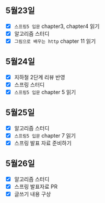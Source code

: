 ## 5월23일

- [x] `스프링5 입문` chapter3, chapter4 읽기
- [x] 알고리즘 스터디
- [x] `그림으로 배우는 http` chapter 11 읽기

## 5월24일

- [x] 지하철 2단계 리뷰 반영 
- [x] 스프링 스터디
- [x] `스프링5 입문` chapter 5 읽기

## 5월25일

- [x] 알고리즘 스터디
- [x] `스프링5 입문` chapter 7 읽기
- [x] 스프링 발표 자료 준비하기

## 5월26일

- [x] 알고리즘 스터디
- [x] 스프링 발표자료 PR
- [x] 글쓰기 내용 구상
